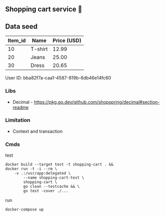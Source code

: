 ## Shopping cart service 🛒

## Data seed

| Item_id | Name    | Price (USD) |
|---------|---------|-------------|
| 10      | T-shirt | 12.99       |
| 20      | Jeans   | 25.00       |
| 30      | Dress   | 20.65       |

User ID: bba82f7a-caa1-4587-819b-6db46e14fc60

### Libs

- Decimal - https://pkg.go.dev/github.com/shopspring/decimal#section-readme

### Limitation

- Context and transaction

### Cmds

test 
```
docker build --target test -t shopping-cart . &&
docker run -t -i --rm \
	-v .:/usr/app:delegated \
		--name shopping-cart-test \
		shopping-cart \
		go clean --testcache && \
		go test -cover ./...
```

run
```
docker-compose up
```
